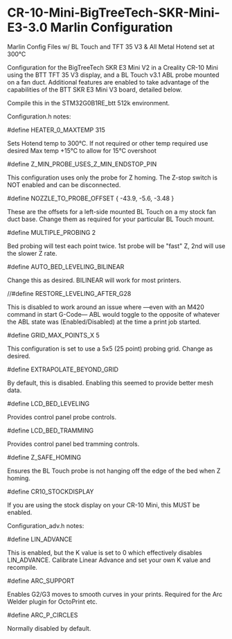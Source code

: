 # CR-10-Mini-BigTreeTech-SKR-Mini-E3-3.0 Marlin Configuration
Marlin Config Files w/ BL Touch and TFT 35 V3 & All Metal Hotend set at 300°C

Configuration for the BigTreeTech SKR E3 Mini V2 in a Creality CR-10 Mini using the BTT TFT 35 V3 display, and a BL Touch v3.1 ABL probe mounted on a fan duct. Additional features are enabled to take advantage of the capabilities of the BTT SKR E3 Mini V3 board, detailed below.

Compile this in the STM32G0B1RE_btt 512k environment. 

Configuration.h notes:

#define HEATER_0_MAXTEMP 315 

Sets Hotend temp to 300°C. If not required or other temp required use desired Max temp +15°C to allow for 15°C overshoot

#define Z_MIN_PROBE_USES_Z_MIN_ENDSTOP_PIN

This configuration uses only the probe for Z homing. The Z-stop switch is NOT enabled and can be disconnected.

#define NOZZLE_TO_PROBE_OFFSET { -43.9, -5.6, -3.48 }

These are the offsets for a left-side mounted BL Touch on a my stock fan duct base. Change them as required for your particular BL Touch mount.

#define MULTIPLE_PROBING 2

Bed probing will test each point twice. 1st probe will be "fast" Z, 2nd will use the slower Z rate.

#define AUTO_BED_LEVELING_BILINEAR

Change this as desired. BILINEAR will work for most printers.

//#define RESTORE_LEVELING_AFTER_G28

This is disabled to work around an issue where —even with an M420 command in start G-Code— ABL would toggle to the opposite of whatever the ABL state was (Enabled/Disabled) at the time a print job started.

#define GRID_MAX_POINTS_X 5

This configuration is set to use a 5x5 (25 point) probing grid. Change as desired.

#define EXTRAPOLATE_BEYOND_GRID

By default, this is disabled. Enabling this seemed to provide better mesh data.

#define LCD_BED_LEVELING

Provides control panel probe controls.

#define LCD_BED_TRAMMING

Provides control panel bed tramming controls.

#define Z_SAFE_HOMING

Ensures the BL Touch probe is not hanging off the edge of the bed when Z homing.

#define CR10_STOCKDISPLAY

If you are using the stock display on your CR-10 Mini, this MUST be enabled.

Configuration_adv.h notes:

#define LIN_ADVANCE

This is enabled, but the K value is set to 0 which effectively disables LIN_ADVANCE. Calibrate Linear Advance and set your own K value and recompile.

#define ARC_SUPPORT

Enables G2/G3 moves to smooth curves in your prints. Required for the Arc Welder plugin for OctoPrint etc.

#define ARC_P_CIRCLES

Normally disabled by default.
